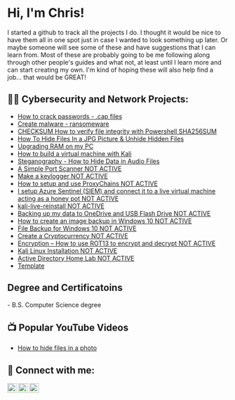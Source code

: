 <h1>Hi, I'm Chris!</h1>
 I started a github to track all the projects I do. I thought it would be nice to have them all in one spot just in case I wanted to look something up later. Or maybe someone will see some of these and have suggestions that I can learn from. Most of these are probably going to be me following along through other people's guides and what not, at least until I learn more and can start creating my own. I'm kind of hoping these will also help find a job... that would be GREAT!</h1>

<h2>👨‍💻 Cybersecurity and Network Projects:</h2>

  - [How to crack passwords - .cap files](https://github.com/cg852007/notactive)
  - [Create malware - ransomeware](https://github.com/cg852007/Create-malware---ransomeware)
  - [CHECKSUM How to verify file integrity with Powershell SHA256SUM](https://github.com/cg852007/CHECKSUM-How-to-verify-file-integrity-with-Powershell-SHA256SUM)
  - [How To Hide Files In a JPG Picture & Unhide Hidden Files](https://github.com/cg852007/How-To-Hide-Files-In-A-JPEG)
  - [Upgrading RAM on my PC](https://github.com/cg852007/Upgrading-RAM-on-my-PC)
  - [How to build a virtual machine with Kali](https://github.com/cg852007/How-to-build-a-virtual-machine-with-Kali)
  - [Steganography - How to Hide Data in Audio Files](https://github.com/cg852007/Steganography-How-to-Hide-Data-in-Audio-Files)
  - [A Simple Port Scanner NOT ACTIVE](https://github.com/cg852007/LABURL)
  - [Make a keylogger NOT ACTIVE](https://github.com/cg852007/LABURL)
  - [How to setup and use ProxyChains NOT ACTIVE](https://github.com/cg852007/LABURL)
  - [I setup Azure Sentinel (SIEM) and connect it to a live virtual machine acting as a honey pot NOT ACTIVE](https://github.com/cg852007/LABURL)
  - [kali-live-reinstall NOT ACTIVE](https://github.com/cg852007/LABURL)
  - [Backing up my data to OneDrive and USB Flash Drive NOT ACTIVE](https://github.com/cg852007/LABURL)
  - [How to create an image backup in Windows 10 NOT ACTIVE](https://github.com/cg852007/LABURL)
  - [File Backup for Windows 10 NOT ACTIVE](https://github.com/cg852007/LABURL)
  - [Create a Cryptocurrency NOT ACTIVE](https://github.com/cg852007/LABURL)
  - [Encryption – How to use ROT13 to encrypt and decrypt NOT ACTIVE](https://github.com/cg852007/LABURL)
  - [Kali Linux Installation NOT ACTIVE](https://github.com/cg852007/LABURL)
  - [Active Directory Home Lab NOT ACTIVE](https://github.com/cg852007/LABURL)
  - [Template](https://github.com/cg852007/LABURL)

<h2>Degree and Certificatoins</h2>
- B.S. Computer Science degree


<h2>📺 Popular YouTube Videos</h2>

- [How to hide files in a photo](https://youtu.be/eTv6_yf2Mm4)


<h2> 🤳 Connect with me:</h2>

[<img align="left" alt="cg852007 | YouTube" width="22px" src="https://cdn.jsdelivr.net/npm/simple-icons@v3/icons/youtube.svg" />][youtube]
[<img align="left" alt="cg852007 | Twitter" width="22px" src="https://cdn.jsdelivr.net/npm/simple-icons@v3/icons/twitter.svg" />][twitter]
[<img align="left" alt="cg852007 | LinkedIn" width="22px" src="https://cdn.jsdelivr.net/npm/simple-icons@v3/icons/linkedin.svg" />][linkedin]

[twitter]: https://twitter.com/Chris92469094
[youtube]: https://www.youtube.com/channel/UCpXLj2y37AwPs6BIt9yTtuA
[linkedin]: https://linkedin.com/in/gray-christopher

<!--
**cg852007/cg852007** is a ✨ _special_ ✨ repository because its `README.md` (this file) appears on your GitHub profile.

Here are some ideas to get you started:

- 🔭 I’m currently working on ...
- 🌱 I’m currently learning ...
- 👯 I’m looking to collaborate on ...
- 🤔 I’m looking for help with ...
- 💬 Ask me about ...
- 📫 How to reach me: ...
- 😄 Pronouns: ...
- ⚡ Fun fact: ...
-->
